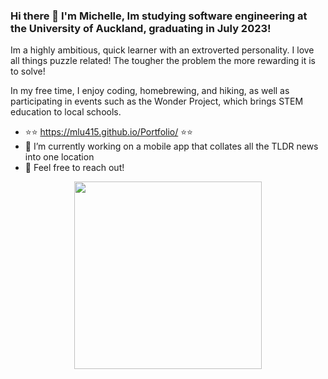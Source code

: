 ### Hi there 👋 I'm Michelle, Im studying software engineering at the University of Auckland, graduating in July 2023!

Im a highly ambitious, quick learner with an extroverted personality. I love all things puzzle related! The tougher the problem the more rewarding it is to solve!

In my free time, I enjoy coding, homebrewing, and hiking, as well as participating in events such as the Wonder Project, which brings STEM education to local schools.

- ⭐⭐ https://mlu415.github.io/Portfolio/ ⭐⭐
- 🔭 I’m currently working on a mobile app that collates all the TLDR news into one location
- 💬 Feel free to reach out!
<!-- - ⚡ Fun fact: ... -->

<div id="header" align="center">
  <img src="https://media.tenor.com/YUzRkMOL-3EAAAAC/programming-computer-frog.gif" width="300"/>
</div>
